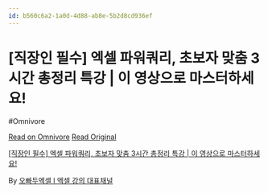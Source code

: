 ```yaml
---
id: b560c6a2-1a0d-4d88-ab8e-5b2d8cd936ef
---
```


# [직장인 필수] 엑셀 파워쿼리, 초보자 맞춤 3시간 총정리 특강 | 이 영상으로 마스터하세요!
#Omnivore
 
[Read on Omnivore](https://omnivore.app/me/https-youtube-com-watch-v-m-di-ogby-wbs-1902dc8d300)
[Read Original](https://youtube.com/watch?v=_mDIOgbyWbs)
 
[\[직장인 필수\] 엑셀 파워쿼리, 초보자 맞춤 3시간 총정리 특강 | 이 영상으로 마스터하세요!](https://youtube.com/watch?v=%5FmDIOgbyWbs)

By [오빠두엑셀 l 엑셀 강의 대표채널](https://www.youtube.com/@Oppadu)